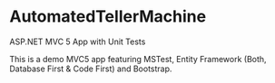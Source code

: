# AutomatedTellerMachine
ASP.NET MVC 5 App with Unit Tests

This is a demo MVC5 app featuring MSTest, Entity Framework (Both, Database First & Code First) and Bootstrap.
